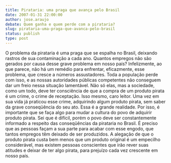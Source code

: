 ```yaml
---
title: Pirataria: uma praga que avança pelo Brasil
date: 2007-01-31 22:00:00
author: jose.araujo
debate: Quem ganha e quem perde com a pirataria?
slug: pirataria-uma-praga-que-avanca-pelo-brasil
status: publish 
type: post
---
```


O problema da pirataria é uma praga que se espalha no Brasil, deixando rastros de sua contaminação a cada ano. Quantos empregos não são gerados por causa desse grave problema em nosso país? Infelizmente, ao que parece, não há um remédio para enfrentar, eficazmente, esse problema, que cresce a números assustadores. Toda a população perde com isso, e as nossas autoridades públicas competentes não conseguem dar um freio nessa situação lamentável. Não só elas, mas a sociedade, como um todo, deve ter consciência de que a compra de um produto pirata é um crime, o crime de receptação. Isso mesmo, caro leitor. Uma vez em sua vida já praticou esse crime, adquirindo algum produto pirata, sem saber da grave conseqüência do seu ato. Essa é a grande realidade. Por isso, é importante que se faça algo para mudar a cultura do povo de adquirir produto pirata. Sei que é difícil, porém o povo deve ser constantemente informado a respeito das conseqüências da pirataria no Brasil. É preciso que as pessoas façam a sua parte para acabar com esse engodo, que tantos empregos têm deixado de ser produzidos. A alegação de que o produto pirata custa bem menos que um produto original é um empecilho considerável, mas existem pessoas conscientes que irão rever suas atitudes e deixar de ter algo pirata, para prejuízo cada vez crescente em nosso país.
